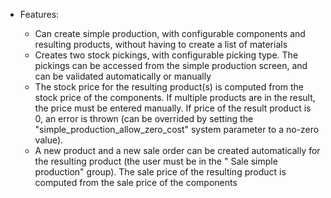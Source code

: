   - Features:
    
      - Can create simple production, with configurable components and
        resulting products, without having to create a list of materials
      - Creates two stock pickings, with configurable picking type. The
        pickings can be accessed from the simple production screen, and
        can be validated automatically or manually
      - The stock price for the resulting product(s) is computed from
        the stock price of the components. If multiple products are in
        the result, the price must be entered manually. If price of the
        result product is 0, an error is thrown (can be overrided by
        setting the "simple\_production\_allow\_zero\_cost" system
        parameter to a no-zero value).
      - A new product and a new sale order can be created automatically
        for the resulting product (the user must be in the " Sale simple
        production" group). The sale price of the resulting product is
        computed from the sale price of the components
